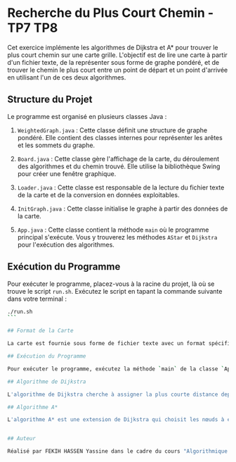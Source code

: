 # Recherche du Plus Court Chemin - TP7 TP8

Cet exercice implémente les algorithmes de Dijkstra et A* pour trouver le plus court chemin sur une carte grille. L'objectif est de lire une carte à partir d'un fichier texte, de la représenter sous forme de graphe pondéré, et de trouver le chemin le plus court entre un point de départ et un point d'arrivée en utilisant l'un de ces deux algorithmes.

## Structure du Projet

Le programme est organisé en plusieurs classes Java :

1. `WeightedGraph.java` : Cette classe définit une structure de graphe pondéré. Elle contient des classes internes pour représenter les arêtes et les sommets du graphe.

2. `Board.java` : Cette classe gère l'affichage de la carte, du déroulement des algorithmes et du chemin trouvé. Elle utilise la bibliothèque Swing pour créer une fenêtre graphique.

3. `Loader.java` : Cette classe est responsable de la lecture du fichier texte de la carte et de la conversion en données exploitables.

4. `InitGraph.java` : Cette classe initialise le graphe à partir des données de la carte.

5. `App.java` : Cette classe contient la méthode `main` où le programme principal s'exécute. Vous y trouverez les méthodes `AStar` et `Dijkstra` pour l'exécution des algorithmes.

## Exécution du Programme

Pour exécuter le programme, placez-vous à la racine du projet, là où se trouve le script `run.sh`. Exécutez le script en tapant la commande suivante dans votre terminal :

```bash
./run.sh
``` 

## Format de la Carte

La carte est fournie sous forme de fichier texte avec un format spécifique. Le fichier doit contenir des métadonnées telles que la taille de la carte, les types de cases, les couleurs, et le graphe lui-même. Un exemple de format de carte est fourni dans le fichier ```graph.txt```.

## Exécution du Programme

Pour exécuter le programme, exécutez la méthode `main` de la classe `App.java`. Le programme affichera une boîte de dialogue permettant de choisir entre les algorithmes Dijkstra et A*.

## Algorithme de Dijkstra

L'algorithme de Dijkstra cherche à assigner la plus courte distance depuis le point de départ à tous les sommets du graphe. Il utilise une approche gloutonne en choisissant les voisins du nœud courant qui ont la plus petite distance temporaire. Lorsque le nœud d'arrivée est atteint, le chemin le plus court est déroulé.

## Algorithme A*

L'algorithme A* est une extension de Dijkstra qui choisit les nœuds à explorer en fonction d'une somme entre la distance temporaire et une heuristique (estimation de la distance au nœud d'arrivée). Cela permet généralement d'accélérer la recherche du chemin le plus court.


## Auteur

Réalisé par FEKIH HASSEN Yassine dans le cadre du cours "Algorithmique Avancée" à l'Université Paris-Cité.

